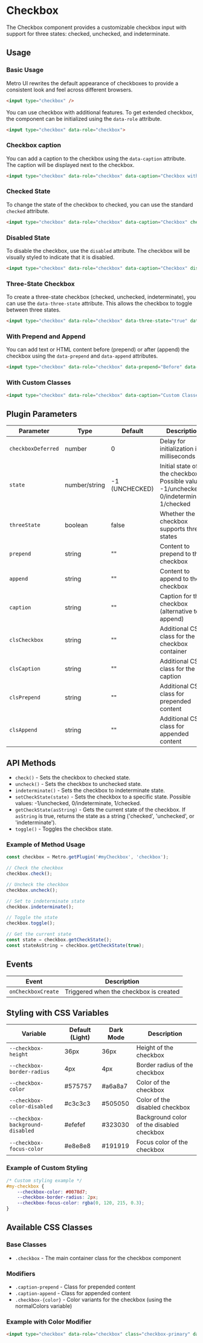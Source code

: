 # Checkbox

The Checkbox component provides a customizable checkbox input with support for three states: checked, unchecked, and indeterminate.

## Usage

### Basic Usage
Metro UI rewrites the default appearance of checkboxes to provide a consistent look and feel across different browsers. 

```html
<input type="checkbox" />
```

You can use checkbox with additional features. 
To get extended checkbox, the component can be initialized using the `data-role` attribute.

```html
<input type="checkbox" data-role="checkbox">
```

### Checkbox caption
You can add a caption to the checkbox using the `data-caption` attribute. The caption will be displayed next to the checkbox.

```html
<input type="checkbox" data-role="checkbox" data-caption="Checkbox with Caption">
```

### Checked State
To change the state of the checkbox to checked, you can use the standard `checked` attribute.
```html
<input type="checkbox" data-role="checkbox" data-caption="Checkbox" checked>
```

### Disabled State
To disable the checkbox, use the `disabled` attribute. The checkbox will be visually styled to indicate that it is disabled.

```html
<input type="checkbox" data-role="checkbox" data-caption="Checkbox" disabled>
```

### Three-State Checkbox
To create a three-state checkbox (checked, unchecked, indeterminate), you can use the `data-three-state` attribute. This allows the checkbox to toggle between three states.

```html
<input type="checkbox" data-role="checkbox" data-three-state="true" data-caption="Three-state Checkbox">
```

### With Prepend and Append
You can add text or HTML content before (prepend) or after (append) the checkbox using the `data-prepend` and `data-append` attributes.

```html
<input type="checkbox" data-role="checkbox" data-prepend="Before" data-append="After">
```

### With Custom Classes

```html
<input type="checkbox" data-role="checkbox" data-caption="Custom Classes" data-cls-checkbox="custom-checkbox" data-cls-caption="custom-caption">
```

## Plugin Parameters

| Parameter | Type | Default | Description |
| --------- | ---- | ------- | ----------- |
| `checkboxDeferred` | number | 0 | Delay for initialization in milliseconds |
| `state` | number/string | -1 (UNCHECKED) | Initial state of the checkbox. Possible values: -1/unchecked, 0/indeterminate, 1/checked |
| `threeState` | boolean | false | Whether the checkbox supports three states |
| `prepend` | string | "" | Content to prepend to the checkbox |
| `append` | string | "" | Content to append to the checkbox |
| `caption` | string | "" | Caption for the checkbox (alternative to append) |
| `clsCheckbox` | string | "" | Additional CSS class for the checkbox container |
| `clsCaption` | string | "" | Additional CSS class for the caption |
| `clsPrepend` | string | "" | Additional CSS class for prepended content |
| `clsAppend` | string | "" | Additional CSS class for appended content |

## API Methods

+ `check()` - Sets the checkbox to checked state.
+ `uncheck()` - Sets the checkbox to unchecked state.
+ `indeterminate()` - Sets the checkbox to indeterminate state.
+ `setCheckState(state)` - Sets the checkbox to a specific state. Possible values: -1/unchecked, 0/indeterminate, 1/checked.
+ `getCheckState(asString)` - Gets the current state of the checkbox. If `asString` is true, returns the state as a string ('checked', 'unchecked', or 'indeterminate').
+ `toggle()` - Toggles the checkbox state.

### Example of Method Usage

```javascript
const checkbox = Metro.getPlugin('#myCheckbox', 'checkbox');

// Check the checkbox
checkbox.check();

// Uncheck the checkbox
checkbox.uncheck();

// Set to indeterminate state
checkbox.indeterminate();

// Toggle the state
checkbox.toggle();

// Get the current state
const state = checkbox.getCheckState();
const stateAsString = checkbox.getCheckState(true);
```

## Events

| Event | Description |
| ----- | ----------- |
| `onCheckboxCreate` | Triggered when the checkbox is created |

## Styling with CSS Variables

| Variable | Default (Light) | Dark Mode | Description |
| -------- | --------------- | --------- | ----------- |
| `--checkbox-height` | 36px | 36px | Height of the checkbox |
| `--checkbox-border-radius` | 4px | 4px | Border radius of the checkbox |
| `--checkbox-color` | #575757 | #a6a8a7 | Color of the checkbox |
| `--checkbox-color-disabled` | #c3c3c3 | #505050 | Color of the disabled checkbox |
| `--checkbox-background-disabled` | #efefef | #323030 | Background color of the disabled checkbox |
| `--checkbox-focus-color` | #e8e8e8 | #191919 | Focus color of the checkbox |

### Example of Custom Styling

```css
/* Custom styling example */
#my-checkbox {
    --checkbox-color: #0078d7;
    --checkbox-border-radius: 2px;
    --checkbox-focus-color: rgba(0, 120, 215, 0.3);
}
```

## Available CSS Classes

### Base Classes
- `.checkbox` - The main container class for the checkbox component

### Modifiers
- `.caption-prepend` - Class for prepended content
- `.caption-append` - Class for appended content
- `.checkbox-{color}` - Color variants for the checkbox (using the normalColors variable)

### Example with Color Modifier

```html
<input type="checkbox" data-role="checkbox" class="checkbox-primary" data-caption="Primary Color">
```